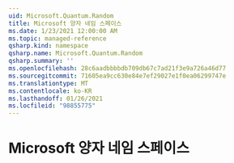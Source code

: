 ```yaml
---
uid: Microsoft.Quantum.Random
title: Microsoft 양자 네임 스페이스
ms.date: 1/23/2021 12:00:00 AM
ms.topic: managed-reference
qsharp.kind: namespace
qsharp.name: Microsoft.Quantum.Random
qsharp.summary: ''
ms.openlocfilehash: 28c6aadbbbbdb709db67c7ad21f3e9a726a46d77
ms.sourcegitcommit: 71605ea9cc630e84e7ef29027e1f0ea06299747e
ms.translationtype: MT
ms.contentlocale: ko-KR
ms.lasthandoff: 01/26/2021
ms.locfileid: "98855775"
---
```

# <a name="microsoftquantumrandom-namespace"></a>Microsoft 양자 네임 스페이스



